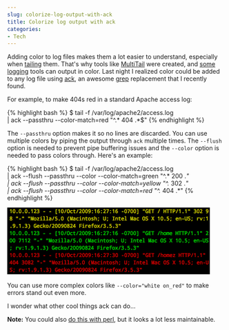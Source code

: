 ```yaml
---
slug: colorize-log-output-with-ack
title: Colorize log output with ack
categories:
- Tech
---
```


Adding color to log files makes them a lot easier to understand, especially when [tailing](http://en.wikipedia.org/wiki/Tail_%28Unix%29) them. That's why tools like [MultiTail](http://www.vanheusden.com/multitail) were created, and [some](http://log4perl.sourceforge.net/releases/Log-Log4perl/docs/html/Log/Log4perl/Appender/ScreenColoredLevels.html) [logging](http://wiki.osuosl.org/display/howto/ANSI+Color+logging+with+log4j+for+any+appender) tools can output in color. Last night I realized color could be added to any log file using [ack](http://betterthangrep.com), an awesome [grep](http://en.wikipedia.org/wiki/Grep) replacement that I recently found.

For example, to make 404s red in a standard Apache access log:

{% highlight bash %}
$ tail -f /var/log/apache2/access.log \
  | ack --passthru --color-match=red "^.* 404 .*$"
{% endhighlight %}

The `--passthru` option makes it so no lines are discarded. You can use multiple colors by piping the output through `ack` multiple times. The `--flush` option is needed to prevent pipe buffering issues and the `--color` option is needed to pass colors through. Here's an example:

{% highlight bash %}
$ tail -f /var/log/apache2/access.log \
  | ack --flush --passthru --color --color-match=green "^.* 200 .*" \
  | ack --flush --passthru --color --color-match=yellow "^.* 302 .*" \
  | ack --flush --passthru --color --color-match=red "^.* 404 .*"
{% endhighlight %}

![Apache access log colored with ack](/assets/colored_logs.png)

You can use more complex colors like `--color="white on_red"` to make errors stand out even more.

I wonder what other cool things ack can do…

**Note:** You could also [do this with perl](http://fixunix.com/unix/83044-tail-color.html), but it looks a lot less maintainable.
